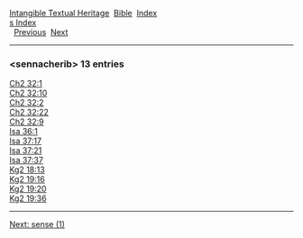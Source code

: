 [Intangible Textual Heritage](../../index)  [Bible](../index) 
[Index](index)   
[s Index](_s_)  
  [Previous](c09996)  [Next](c09998) 

------------------------------------------------------------------------

### &lt;sennacherib&gt; 13 entries

[Ch2 32:1](../kjv/ch2032.htm#001)  
[Ch2 32:10](../kjv/ch2032.htm#010)  
[Ch2 32:2](../kjv/ch2032.htm#002)  
[Ch2 32:22](../kjv/ch2032.htm#022)  
[Ch2 32:9](../kjv/ch2032.htm#009)  
[Isa 36:1](../kjv/isa036.htm#001)  
[Isa 37:17](../kjv/isa037.htm#017)  
[Isa 37:21](../kjv/isa037.htm#021)  
[Isa 37:37](../kjv/isa037.htm#037)  
[Kg2 18:13](../kjv/kg2018.htm#013)  
[Kg2 19:16](../kjv/kg2019.htm#016)  
[Kg2 19:20](../kjv/kg2019.htm#020)  
[Kg2 19:36](../kjv/kg2019.htm#036)  

------------------------------------------------------------------------

[Next: sense (1)](c09998)
